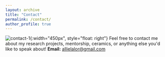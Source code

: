 ```yaml
---
layout: archive
title: "Contact"
permalink: /contact/
author_profile: true
---
```



![contact-1](http://alexandralalor.github.io/images/contact/contact-1.JPG){:width="450px", style="float: right"} Feel free to contact me about my research projects, mentorship, ceramics, or anything else you'd like to speak about! **Email:** allielalor@gmail.com

